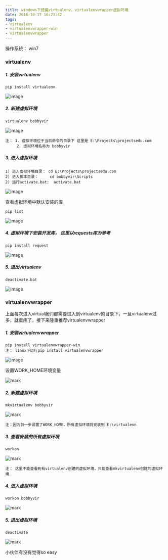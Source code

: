```yaml
---
title: windows下搭建virtualenv、virtualenvwrapper虚拟环境
date: 2016-10-17 16:23:42
tags:
- virtualenv
- virtualenvwrapper-win
- virtualenvwrapper
---
```


操作系统： win7

### virtualenv

##### 1. 安装virtualenv

 
    pip install virtualenv

![image](http://of66as8gb.bkt.clouddn.com/blog/20161017/154500976.png)

##### 2. 新建虚拟环境

    
    virtualenv bobbyvir
    
![image](http://of66as8gb.bkt.clouddn.com/blog/20161017/154818931.png)

    注： 1. 虚拟环境位于当前命令的目录下 这里是 E:\Projects\projectsedu.com
         2. 虚拟环境名称为 bobbyvir
         
    
##### 3. 进入虚拟环境
    

    1) 进入虚拟环境目录： cd E:\Projects\projectsedu.com
    2) 进入脚本目录：     cd bobbyvir\Scripts
    2) 运行activate.bat:  activate.bat

![image](http://of66as8gb.bkt.clouddn.com/blog/20161017/155414943.png)

查看虚拟环境中默认安装的库
    
    pip list
    
![image](http://of66as8gb.bkt.clouddn.com/blog/20161017/155612296.png)

##### 4. 虚拟环境下安装开发库， 这里以requests库为参考

    
    pip install request
    
![image](http://of66as8gb.bkt.clouddn.com/blog/20161017/155832879.png)

##### 5. 退出virtualenv

    deactivate.bat
    
![image](http://of66as8gb.bkt.clouddn.com/blog/20161017/155941435.png)


### virtualenvwrapper

上面每次进入virtual我们都需要进入到virtualenv的目录下，一旦virtualenv过多，就蛋疼了，接下来隆重推荐virtualenvwrapper

##### 1. 安装virtualenvwrapper


    pip install virtualenvwrapper-win
    注： linux下运行pip install virtualenvwrapper

![image](http://of66as8gb.bkt.clouddn.com/blog/20161017/160742596.png)

设置WORK_HOME环境变量

![mark](http://of66as8gb.bkt.clouddn.com/blog/20161017/161216426.png)
    
##### 2. 新建虚拟环境

    mkvirtualenv bobbyvir

![mark](http://of66as8gb.bkt.clouddn.com/blog/20161017/161124020.png)

    注：因为前一步设置了WORK_HOME，所有虚拟环境将安装到 E:\virtualevn

##### 3. 查看安装的所有虚拟环境

    workon

![mark](http://of66as8gb.bkt.clouddn.com/blog/20161017/161419843.png)

    注： 这里不能查看到有virtualenv创建的虚拟环境，只能查看mkvirtualenv创建的虚拟环境

##### 4. 进入虚拟环境

    workon bobbyvir
    
![mark](http://of66as8gb.bkt.clouddn.com/blog/20161017/161536186.png)

##### 5. 退出虚拟环境

    deactivate

![mark](http://of66as8gb.bkt.clouddn.com/blog/20161017/161615326.png)

小伙伴有没有觉得so easy